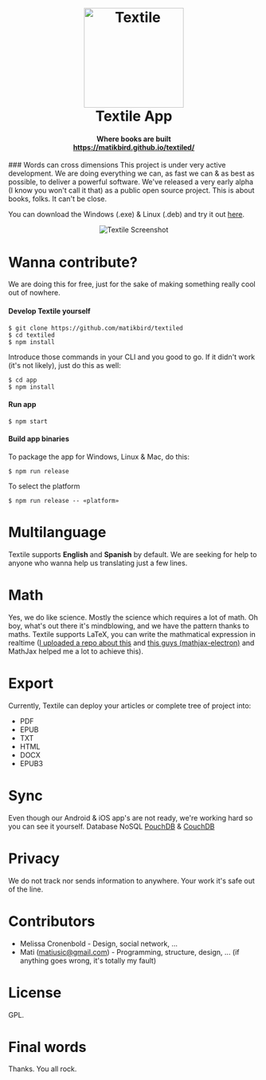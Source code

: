 <h1 align="center">
  <br>
  <a href="https://matikbird.github.io/textiled/"><img src="https://matikbird.github.io/textiled/textile_logo_app.png" alt="Textile" width="200"></a>
  <br>
  Textile App
</h1>
<h4 align="center">Where books are built<br><a href="https://matikbird.github.io/textiled/">https://matikbird.github.io/textiled/</a></h4>
### Words can cross dimensions
This project is under very active development. We are doing everything we can, as fast we can & as best as possible, to deliver a powerful software. We've released a very early alpha (I know you won't call it that) as a public open source project. This is about books, folks. It can't be close.

You can download the Windows (.exe) & Linux (.deb) and try it out <a href="https://matikbird.github.io/textiled/">here</a>.
<p align="center">
  <img src="http://i.imgur.com/q7mnZw4.jpg" alt="Textile Screenshot" align="center">
</p>

# Wanna contribute?
We are doing this for free, just for the sake of making something really cool out of nowhere.

#### Develop Textile yourself
```
$ git clone https://github.com/matikbird/textiled
$ cd textiled
$ npm install
```

Introduce those commands in your CLI and you good to go. If it didn't work (it's not likely), just do this as well:
```
$ cd app
$ npm install
```
#### Run app
```
$ npm start
```
#### Build app binaries
To package the app for Windows, Linux & Mac, do this:
```
$ npm run release
```
To select the platform
```
$ npm run release -- «platform»
```

# Multilanguage
Textile supports **English** and **Spanish** by default.
We are seeking for help to anyone who wanna help us translating just a few lines.

# Math
Yes, we do like science. Mostly the science which requires a lot of math. Oh boy, what's out there it's mindblowing, and we have the pattern thanks to maths.
Textile supports LaTeX, you can write the mathmatical expression in realtime ([I uploaded a repo about this](https://github.com/matikbird/mathjax-atom-directive) and [this guys (mathjax-electron)](https://github.com/nteract/mathjax-electron/) and MathJax helped me a lot to achieve this).

# Export
Currently, Textile can deploy your articles or complete tree of project into:
- PDF
- EPUB
- TXT
- HTML
- DOCX
- EPUB3

# Sync
Even though our Android & iOS app's are not ready, we're working hard so you can see it yourself.
Database NoSQL [PouchDB](https://github.com/pouchdb/pouchdb) & [CouchDB](http://couchdb.apache.org/)

# Privacy
We do not track nor sends information to anywhere.
Your work it's safe out of the line.

# Contributors
- Melissa Cronenbold - Design, social network, ...
- Mati (matiusic@gmail.com) - Programming, structure, design, ... (if anything goes wrong, it's totally my fault)

# License
GPL.

# Final words
Thanks.
You all rock.
